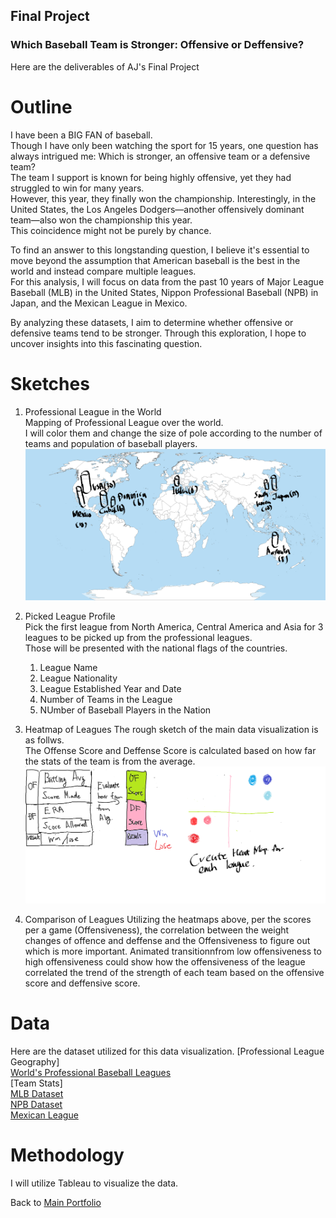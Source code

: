 ## Final Project
### Which Baseball Team is Stronger: Offensive or Deffensive?


Here are the deliverables of AJ's Final Project

# Outline
I have been a BIG FAN of baseball. <br>
Though I have only been watching the sport for 15 years, one question has always intrigued me: Which is stronger, an offensive team or a defensive team?<br>
The team I support is known for being highly offensive, yet they had struggled to win for many years. <br>
However, this year, they finally won the championship. Interestingly, in the United States, the Los Angeles Dodgers—another offensively dominant team—also won the championship this year. <br>
This coincidence might not be purely by chance.<br>

To find an answer to this longstanding question, I believe it's essential to move beyond the assumption that American baseball is the best in the world and instead compare multiple leagues. <br>
For this analysis, I will focus on data from the past 10 years of Major League Baseball (MLB) in the United States, Nippon Professional Baseball (NPB) in Japan, and the Mexican League in Mexico.<br>

By analyzing these datasets, I aim to determine whether offensive or defensive teams tend to be stronger. Through this exploration, I hope to uncover insights into this fascinating question. <br>


# Sketches
1. Professional League in the World<br>
   Mapping of Professional League over the world.<br>
   I will color them and change the size of pole according to the number of teams and population of baseball players.
   ![Rough Image of World's Map](World_map.png)
2. Picked League Profile<br>
   Pick the first league from North America, Central America and Asia for 3 leagues to be picked up from the professional leagues.<br>
   Those will be presented with the national flags of the countries.
   1. League Name
   2. League Nationality
   3. League Established Year and  Date
   4. Number of Teams in the League
   5. NUmber of Baseball Players in the Nation
   
4. Heatmap of Leagues
   The rough sketch of the main data visualization is as follws.<br>
   The Offense Score and Deffense Score is calculated based on how far the stats of the team is from the average.
   ![Rough Image](InitialSketch.png)<br>
5. Comparison of Leagues
   Utilizing the heatmaps above, per the scores per a game (Offensiveness), the correlation between the weight changes of offence and deffense and the Offensiveness to figure out which is more important. Animated transitionnfrom low offensiveness to high offensiveness could show how the offensiveness of the league correlated the trend of the strength of each team based on the offensive score and deffensive score.
# Data
Here are the dataset utilized for this data visualization.
[Professional League Geography]<br>
[World's Professional Baseball Leagues](https://www.insidethegames.biz/articles/1040900/the-worlds-professional-leagues)<br>
[Team Stats]<br>
[MLB Dataset](https://www.openintro.org/data/csv/mlb_teams.csv)<br>
[NPB Dataset](https://proeyekyuu.com/)<br>
[Mexican League](milb.com/mexican/stats/team)<br>

# Methodology
I will utilize Tableau to visualize the data.


Back to [Main Portfolio](README.md)
